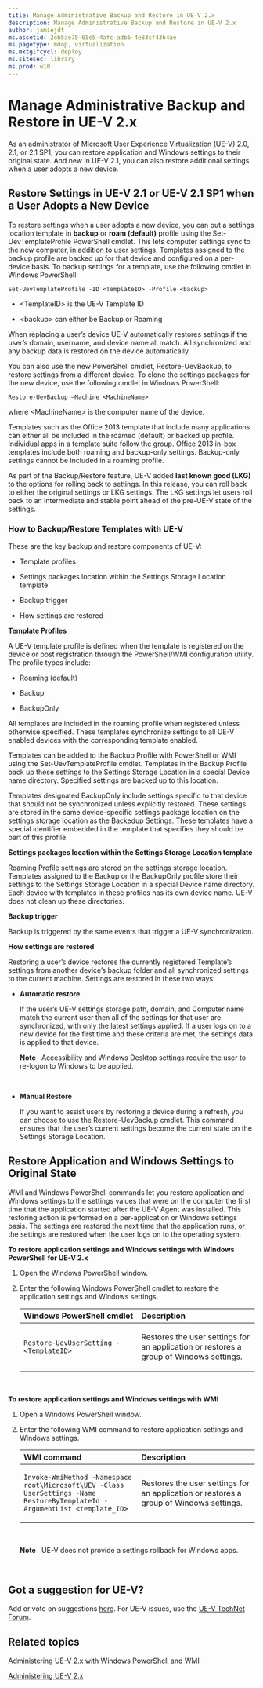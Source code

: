 ```yaml
---
title: Manage Administrative Backup and Restore in UE-V 2.x
description: Manage Administrative Backup and Restore in UE-V 2.x
author: jamiejdt
ms.assetid: 2eb5ae75-65e5-4afc-adb6-4e83cf4364ae
ms.pagetype: mdop, virtualization
ms.mktglfcycl: deploy
ms.sitesec: library
ms.prod: w10
---
```



# Manage Administrative Backup and Restore in UE-V 2.x


As an administrator of Microsoft User Experience Virtualization (UE-V) 2.0, 2.1, or 2.1 SP1, you can restore application and Windows settings to their original state. And new in UE-V 2.1, you can also restore additional settings when a user adopts a new device.

## Restore Settings in UE-V 2.1 or UE-V 2.1 SP1 when a User Adopts a New Device


To restore settings when a user adopts a new device, you can put a settings location template in **backup** or **roam (default)** profile using the Set-UevTemplateProfile PowerShell cmdlet. This lets computer settings sync to the new computer, in addition to user settings. Templates assigned to the backup profile are backed up for that device and configured on a per-device basis. To backup settings for a template, use the following cmdlet in Windows PowerShell:

``` syntax
Set-UevTemplateProfile -ID <TemplateID> -Profile <backup>
```

-   &lt;TemplateID&gt; is the UE-V Template ID

-   &lt;backup&gt; can either be Backup or Roaming

When replacing a user’s device UE-V automatically restores settings if the user’s domain, username, and device name all match. All synchronized and any backup data is restored on the device automatically.

You can also use the new PowerShell cmdlet, Restore-UevBackup, to restore settings from a different device. To clone the settings packages for the new device, use the following cmdlet in Windows PowerShell:

``` syntax
Restore-UevBackup –Machine <MachineName>
```

where &lt;MachineName&gt; is the computer name of the device.

Templates such as the Office 2013 template that include many applications can either all be included in the roamed (default) or backed up profile. Individual apps in a template suite follow the group. Office 2013 in-box templates include both roaming and backup-only settings. Backup-only settings cannot be included in a roaming profile.

As part of the Backup/Restore feature, UE-V added **last known good (LKG)** to the options for rolling back to settings. In this release, you can roll back to either the original settings or LKG settings. The LKG settings let users roll back to an intermediate and stable point ahead of the pre-UE-V state of the settings.

### How to Backup/Restore Templates with UE-V

These are the key backup and restore components of UE-V:

-   Template profiles

-   Settings packages location within the Settings Storage Location template

-   Backup trigger

-   How settings are restored

**Template Profiles**

A UE-V template profile is defined when the template is registered on the device or post registration through the PowerShell/WMI configuration utility. The profile types include:

-   Roaming (default)

-   Backup

-   BackupOnly

All templates are included in the roaming profile when registered unless otherwise specified. These templates synchronize settings to all UE-V enabled devices with the corresponding template enabled.

Templates can be added to the Backup Profile with PowerShell or WMI using the Set-UevTemplateProfile cmdlet. Templates in the Backup Profile back up these settings to the Settings Storage Location in a special Device name directory. Specified settings are backed up to this location.

Templates designated BackupOnly include settings specific to that device that should not be synchronized unless explicitly restored. These settings are stored in the same device-specific settings package location on the settings storage location as the Backedup Settings. These templates have a special identifier embedded in the template that specifies they should be part of this profile.

**Settings packages location within the Settings Storage Location template**

Roaming Profile settings are stored on the settings storage location. Templates assigned to the Backup or the BackupOnly profile store their settings to the Settings Storage Location in a special Device name directory. Each device with templates in these profiles has its own device name. UE-V does not clean up these directories.

**Backup trigger**

Backup is triggered by the same events that trigger a UE-V synchronization.

**How settings are restored**

Restoring a user’s device restores the currently registered Template’s settings from another device’s backup folder and all synchronized settings to the current machine. Settings are restored in these two ways:

-   **Automatic restore**

    If the user’s UE-V settings storage path, domain, and Computer name match the current user then all of the settings for that user are synchronized, with only the latest settings applied. If a user logs on to a new device for the first time and these criteria are met, the settings data is applied to that device.

    **Note**  
    Accessibility and Windows Desktop settings require the user to re-logon to Windows to be applied.

     

-   **Manual Restore**

    If you want to assist users by restoring a device during a refresh, you can choose to use the Restore-UevBackup cmdlet. This command ensures that the user’s current settings become the current state on the Settings Storage Location.

## Restore Application and Windows Settings to Original State


WMI and Windows PowerShell commands let you restore application and Windows settings to the settings values that were on the computer the first time that the application started after the UE-V Agent was installed. This restoring action is performed on a per-application or Windows settings basis. The settings are restored the next time that the application runs, or the settings are restored when the user logs on to the operating system.

**To restore application settings and Windows settings with Windows PowerShell for UE-V 2.x**

1.  Open the Windows PowerShell window.

2.  Enter the following Windows PowerShell cmdlet to restore the application settings and Windows settings.

    <table>
    <colgroup>
    <col width="50%" />
    <col width="50%" />
    </colgroup>
    <thead>
    <tr class="header">
    <th align="left"><strong>Windows PowerShell cmdlet</strong></th>
    <th align="left"><strong>Description</strong></th>
    </tr>
    </thead>
    <tbody>
    <tr class="odd">
    <td align="left"><p><code>Restore-UevUserSetting -&lt;TemplateID&gt;</code></p></td>
    <td align="left"><p>Restores the user settings for an application or restores a group of Windows settings.</p></td>
    </tr>
    </tbody>
    </table>

     

**To restore application settings and Windows settings with WMI**

1.  Open a Windows PowerShell window.

2.  Enter the following WMI command to restore application settings and Windows settings.

    <table>
    <colgroup>
    <col width="50%" />
    <col width="50%" />
    </colgroup>
    <thead>
    <tr class="header">
    <th align="left"><strong>WMI command</strong></th>
    <th align="left"><strong>Description</strong></th>
    </tr>
    </thead>
    <tbody>
    <tr class="odd">
    <td align="left"><p><code>Invoke-WmiMethod -Namespace root\Microsoft\UEV -Class UserSettings -Name RestoreByTemplateId -ArgumentList &lt;template_ID&gt;</code></p></td>
    <td align="left"><p>Restores the user settings for an application or restores a group of Windows settings.</p></td>
    </tr>
    </tbody>
    </table>

     

    **Note**  
    UE-V does not provide a settings rollback for Windows apps.

     

## Got a suggestion for UE-V?


Add or vote on suggestions [here](http://uev.uservoice.com/forums/280428-microsoft-user-experience-virtualization). For UE-V issues, use the [UE-V TechNet Forum](https://social.technet.microsoft.com/Forums/home?forum=mdopuev).

## Related topics


[Administering UE-V 2.x with Windows PowerShell and WMI](uev-administering-uev-with-windows-powershell-and-wmi.md)

[Administering UE-V 2.x](uev-administering-uev.md)

 

 






